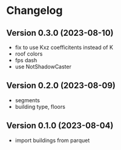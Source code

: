 # Changelog

## Version 0.3.0 (2023-08-10)
- fix to use Kxz coefficitents instead of K
- roof colors
- fps dash
- use NotShadowCaster

## Version 0.2.0 (2023-08-09)
- segments
- building type, floors

## Version 0.1.0 (2023-08-04)

- import buildings from parquet